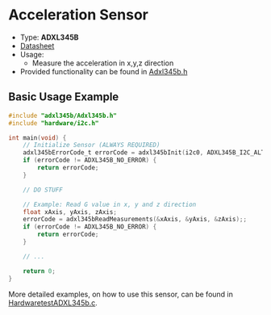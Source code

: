 # Acceleration Sensor

- Type: **ADXL345B**
- [Datasheet](https://www.analog.com/media/en/technical-documentation/data-sheets/ADXL345.pdf)
- Usage:
    - Measure the acceleration in x,y,z direction
- Provided functionality can be found in [Adxl345b.h](./include/Adxl345b.h)

## Basic Usage Example

```C
#include "adxl345b/Adxl345b.h"
#include "hardware/i2c.h"

int main(void) {
    // Initialize Sensor (ALWAYS REQUIRED)
    adxl345bErrorCode_t errorCode = adxl345bInit(i2c0, ADXL345B_I2C_ALTERNATE_ADDRESS);
    if (errorCode != ADXL345B_NO_ERROR) {
        return errorCode;
    }

    // DO STUFF

    // Example: Read G value in x, y and z direction
    float xAxis, yAxis, zAxis;
    errorCode = adxl345bReadMeasurements(&xAxis, &yAxis, &zAxis);;
    if (errorCode != ADXL345B_NO_ERROR) {
        return errorCode;
    }

    // ...

    return 0;
}
```

More detailed examples, on how to use this sensor, can be found
in [HardwaretestADXL345b.c](../../../test/hardware/Sensors/HardwaretestAdxl345b.c).

